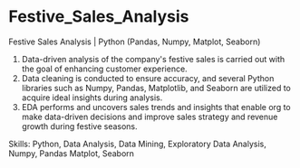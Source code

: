 # Festive_Sales_Analysis
Festive Sales Analysis | Python (Pandas, Numpy, Matplot, Seaborn)

1. Data-driven analysis of the company's festive sales is carried out with the goal of enhancing customer experience.
2. Data cleaning is conducted to ensure accuracy, and several Python libraries such as Numpy, Pandas, Matplotlib, and Seaborn are utilized to acquire ideal insights during analysis.
3. EDA performs and uncovers sales trends and insights that enable org to make data-driven decisions and improve sales strategy and revenue growth during festive seasons.

Skills: Python, Data Analysis, Data Mining, Exploratory Data Analysis, Numpy, Pandas Matplot, Seaborn
